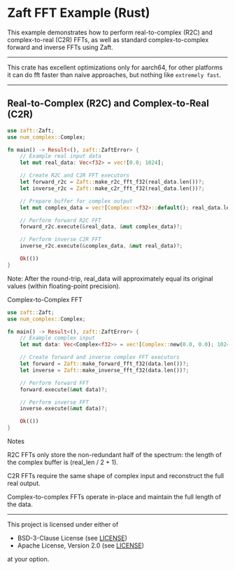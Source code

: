 # Zaft FFT Example (Rust)

This example demonstrates how to perform real-to-complex (R2C) and complex-to-real (C2R) FFTs, as well as standard complex-to-complex forward and inverse FFTs using Zaft.

---

This crate has excellent optimizations only for aarch64, for other platforms it can do fft faster than naive approaches, but nothing like `extremely fast`.

---

## Real-to-Complex (R2C) and Complex-to-Real (C2R)

```rust
use zaft::Zaft;
use num_complex::Complex;

fn main() -> Result<(), zaft::ZaftError> {
    // Example real input data
    let mut real_data: Vec<f32> = vec![0.0; 1024];

    // Create R2C and C2R FFT executors
    let forward_r2c = Zaft::make_r2c_fft_f32(real_data.len())?;
    let inverse_r2c = Zaft::make_c2r_fft_f32(real_data.len())?;

    // Prepare buffer for complex output
    let mut complex_data = vec![Complex::<f32>::default(); real_data.len() / 2 + 1];

    // Perform forward R2C FFT
    forward_r2c.execute(&real_data, &mut complex_data)?;

    // Perform inverse C2R FFT
    inverse_r2c.execute(&complex_data, &mut real_data)?;

    Ok(())
}
```
Note: After the round-trip, real_data will approximately equal its original values (within floating-point precision).

Complex-to-Complex FFT

```rust
use zaft::Zaft;
use num_complex::Complex;

fn main() -> Result<(), zaft::ZaftError> {
    // Example complex input
    let mut data: Vec<Complex<f32>> = vec![Complex::new(0.0, 0.0); 1024];

    // Create forward and inverse complex FFT executors
    let forward = Zaft::make_forward_fft_f32(data.len())?;
    let inverse = Zaft::make_inverse_fft_f32(data.len())?;

    // Perform forward FFT
    forward.execute(&mut data)?;

    // Perform inverse FFT
    inverse.execute(&mut data)?;

    Ok(())
}
```

Notes

R2C FFTs only store the non-redundant half of the spectrum: the length of the complex buffer is (real_len / 2 + 1).

C2R FFTs require the same shape of complex input and reconstruct the full real output.

Complex-to-complex FFTs operate in-place and maintain the full length of the data.

----

This project is licensed under either of

- BSD-3-Clause License (see [LICENSE](LICENSE.md))
- Apache License, Version 2.0 (see [LICENSE](LICENSE-APACHE.md))

at your option.